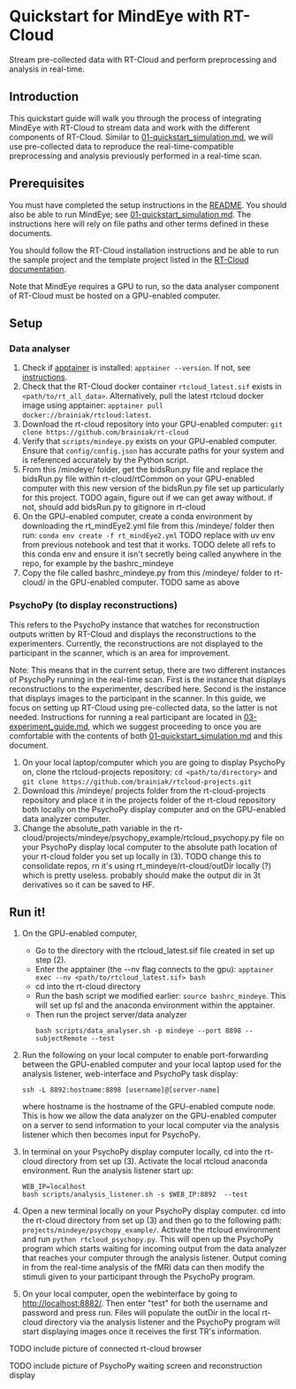# Quickstart for MindEye with RT-Cloud
Stream pre-collected data with RT-Cloud and perform preprocessing and analysis in real-time.

## Introduction
This quickstart guide will walk you through the process of integrating MindEye with RT-Cloud to stream data and work with the different components of RT-Cloud. Similar to [01-quickstart_simulation.md](01-quickstart_simulation.md), we will use pre-collected data to reproduce the real-time-compatible preprocessing and analysis previously performed in a real-time scan. 

## Prerequisites
You must have completed the setup instructions in the [README](../README.md). You should also be able to run MindEye; see [01-quickstart_simulation.md](01-quickstart_simulation.md). The instructions here will rely on file paths and other terms defined in these documents.

You should follow the RT-Cloud installation instructions and be able to run the sample project and the template project listed in the [RT-Cloud documentation](https://github.com/brainiak/rt-cloud/tree/master?tab=readme-ov-file#realtime-fmri-cloud-framework).

Note that MindEye requires a GPU to run, so the data analyser component of RT-Cloud must be hosted on a GPU-enabled computer. 

## Setup
### Data analyser
1. Check if [apptainer](https://apptainer.org/) is installed: `apptainer --version`. If not, see [instructions](https://apptainer.org/docs/user/main/quick_start.html).
2. Check that the RT-Cloud docker container `rtcloud_latest.sif` exists in `<path/to/rt_all_data>`. Alternatively, pull the latest rtcloud docker image using apptainer: `apptainer pull docker://brainiak/rtcloud:latest`.
3. Download the rt-cloud repository into your GPU-enabled computer: `git clone https://github.com/brainiak/rt-cloud`
4. Verify that `scripts/mindeye.py` exists on your GPU-enabled computer. Ensure that `config/config.json` has accurate paths for your system and is referenced accurately by the Python script.
5. From this /mindeye/ folder, get the bidsRun.py file and replace the bidsRun.py file within rt-cloud/rtCommon on your GPU-enabled computer with this new version of the bidsRun.py file set up particularly for this project. TODO again, figure out if we can get away without. if not, should add bidsRun.py to gitignore in rt-cloud
6. On the GPU-enabled computer, create a conda environment by downloading the rt_mindEye2.yml file from this /mindeye/ folder then run: ```conda env create -f rt_mindEye2.yml``` TODO replace with uv env from previous notebook and test that it works. TODO delete all refs to this conda env and ensure it isn't secretly being called anywhere in the repo, for example by the bashrc_mindeye
7. Copy the file called bashrc_mindeye.py from this /mindeye/ folder to rt-cloud/ in the GPU-enabled computer. TODO same as above

### PsychoPy (to display reconstructions)
This refers to the PsychoPy instance that watches for reconstruction outputs written by RT-Cloud and displays the reconstructions to the experimenters. Currently, the reconstructions are not displayed to the participant in the scanner, which is an area for improvement. 

Note: This means that in the current setup, there are two different instances of PsychoPy running in the real-time scan. First is the instance that displays reconstructions to the experimenter, described here. Second is the instance that displays images to the participant in the scanner. In this guide, we focus on setting up RT-Cloud using pre-collected data, so the latter is not needed. Instructions for running a real participant are located in [03-experiment_guide.md](03-experiment_guide.md), which we suggest proceeding to once you are comfortable with the contents of both [01-quickstart_simulation.md](01-quickstart_simulation.md) and this document.

1. On your local laptop/computer which you are going to display PsychoPy on, clone the rtcloud-projects repository: `cd <path/to/directory>` and `git clone https://github.com/brainiak/rtcloud-projects.git`
2. Download this /mindeye/ projects folder from the rt-cloud-projects repository and place it in the projects folder of the rt-cloud repository both locally on the PsychoPy display computer and on the GPU-enabled data analyzer computer.
3. Change the absolute_path variable in the rt-cloud/projects/mindeye/psychopy_example/rtcloud_psychopy.py file on your PsychoPy display local computer to the absolute path location of your rt-cloud folder you set up locally in (3). TODO change this to consolidate repos, rn it's using rt_mindeye/rt-cloud/outDir locally (?) which is pretty useless. probably should make the output dir in 3t derivatives so it can be saved to HF.

## Run it!
1) On the GPU-enabled computer,
   - Go to the directory with the rtcloud_latest.sif file created in set up step (2).
   - Enter the apptainer (the --nv flag connects to the gpu): `apptainer exec --nv <path/to/rtcloud_latest.sif> bash`
   - cd into the rt-cloud directory
   - Run the bash script we modified earlier: `source bashrc_mindeye`. This will set up fsl and the anaconda environment within the apptainer.
   - Then run the project server/data analyzer
     ```
     bash scripts/data_analyser.sh -p mindeye --port 8898 --subjectRemote --test
     ```
3) Run the following on your local computer to enable port-forwarding between the GPU-enabled computer and your local laptop
   used for the analysis listener, web-interface and PsychoPy task display:
   ```
   ssh -L 8892:hostname:8898 [username]@[server-name]
   ```
   where hostname is the hostname of the GPU-enabled compute node. This is how we allow the data analyzer on the GPU-enabled computer on a server to send information to your local computer via the analysis listener which then becomes input for PsychoPy.
4) In terminal on your PsychoPy display computer locally, cd into the rt-cloud directory from set up (3). Activate the local rtcloud anaconda environment. Run the analysis listener start up:
   ```
   WEB_IP=localhost
   bash scripts/analysis_listener.sh -s $WEB_IP:8892  --test
   ```

5) Open a new terminal locally on your PsychoPy display computer. cd into the rt-cloud directory from set up (3) and then go to the following path: ```projects/mindeye/psychopy_example/```. Activate the rtcloud environment and run ```python rtcloud_psychopy.py```. This will open up the PsychoPy program which starts waiting for incoming output from the data analyzer that reaches your computer through the analysis listener. Output coming in from the real-time analysis of the fMRI data can then modify the stimuli given to your participant through the PsychoPy program. 

6) On your local computer, open the webinterface by going to [http://localhost:8882/](http://localhost:8882/). Then enter "test" for both the username and password and press run. Files will populate the outDir in the local rt-cloud directory via the analysis listener and the PsychoPy program will start displaying images once it receives the first TR's information.

TODO include picture of connected rt-cloud browser

TODO include picture of PsychoPy waiting screen and reconstruction display
